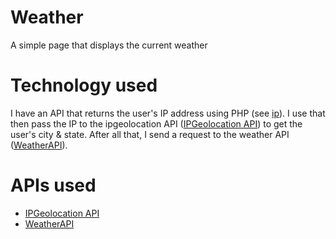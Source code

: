 # Weather
A simple page that displays the current weather

# Technology used
I have an API that returns the user's IP address using PHP (see [ip](https://github.com/dougdragon/ip)). I use that then pass the IP to the ipgeolocation API ([IPGeolocation API](https://ipgeolocation.io/)) to get the user's city & state. After all that, I send a request to the weather API ([WeatherAPI](https://www.weatherapi.com/)).

# APIs used
- [IPGeolocation API](https://ipgeolocation.io/)
- [WeatherAPI](https://www.weatherapi.com/)